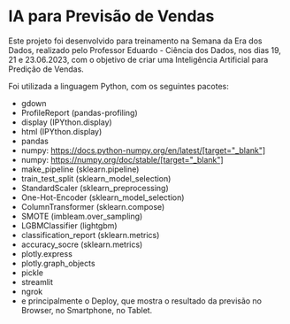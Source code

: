 # IA para Previsão de Vendas

Este projeto foi desenvolvido para treinamento na Semana da Era dos Dados, realizado pelo Professor Eduardo - Ciência dos Dados, nos dias 19, 21 e 23.06.2023, com o objetivo de criar uma Inteligência Artificial para Predição de Vendas.

Foi utilizada a linguagem Python, com os seguintes pacotes:
- gdown
- ProfileReport (pandas-profiling)
- display (IPYthon.display)
- html (IPYthon.display)
- pandas
- numpy: https://docs.python-numpy.org/en/latest/[target="_blank"]
- numpy: https://numpy.org/doc/stable/[target="_blank"]
- make_pipeline (sklearn.pipeline)
- train_test_split (sklearn_model_selection)
- StandardScaler (sklearn_preprocessing)
- One-Hot-Encoder (sklearn_model_selection)
- ColumnTransformer (sklearn.compose)
- SMOTE (imbleam.over_sampling)
- LGBMClassifier (lightgbm)
- classification_report (sklearn.metrics)
- accuracy_socre (sklearn.metrics)
- plotly.express
- plotly.graph_objects
- pickle
- streamlit
- ngrok
- e principalmente o Deploy, que mostra o resultado da previsão no Browser, no Smartphone, no Tablet.
